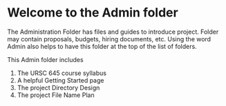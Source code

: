 # Welcome to the Admin folder

The Administration Folder has files and guides to introduce project. Folder may contain proposals, budgets, hiring documents, etc. Using the word Admin also helps to have this folder at the top of the list of folders.

This Admin folder includes
1. The URSC 645 course syllabus
2. A helpful Getting Started page
3. The project Directory Design
4. The project File Name Plan